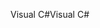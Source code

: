 <span data-ttu-id="da7a3-101">Visual C#</span><span class="sxs-lookup"><span data-stu-id="da7a3-101">Visual C#</span></span>